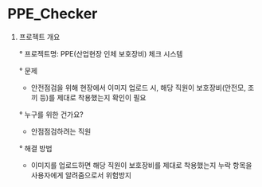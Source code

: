 # PPE_Checker

1. 프로젝트 개요
   
   ° 프로젝트명: PPE(산업현장 인체 보호장비) 체크 시스템
   
   ° 문제
   - 안전점검을 위해 현장에서 이미지 업로드 시, 해당 직원이 보호장비(안전모, 조끼 등)를 제대로 착용했는지 확인이 필요
     
   ° 누구를 위한 건가요?
   - 안점점검하려는 직원
     
   ° 해결 방법
   - 이미지를 업로드하면 해당 직원이 보호장비를 제대로 착용했는지 누락 항목을 사용자에게 알려줌으로서 위험방지

